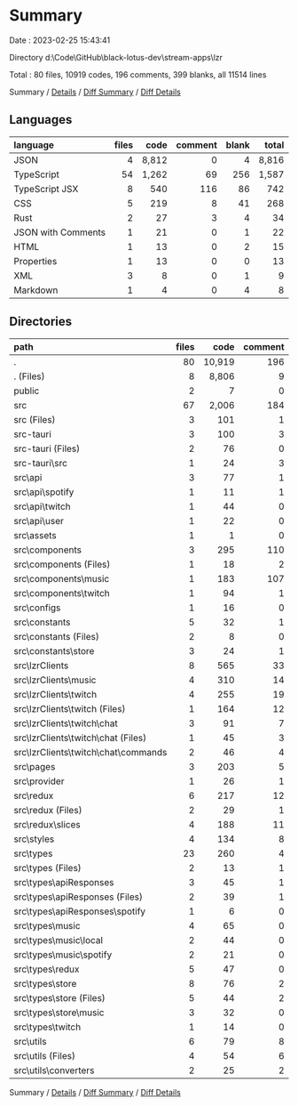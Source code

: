 # Summary

Date : 2023-02-25 15:43:41

Directory d:\\Code\\GitHub\\black-lotus-dev\\stream-apps\\lzr

Total : 80 files,  10919 codes, 196 comments, 399 blanks, all 11514 lines

Summary / [Details](details.md) / [Diff Summary](diff.md) / [Diff Details](diff-details.md)

## Languages
| language | files | code | comment | blank | total |
| :--- | ---: | ---: | ---: | ---: | ---: |
| JSON | 4 | 8,812 | 0 | 4 | 8,816 |
| TypeScript | 54 | 1,262 | 69 | 256 | 1,587 |
| TypeScript JSX | 8 | 540 | 116 | 86 | 742 |
| CSS | 5 | 219 | 8 | 41 | 268 |
| Rust | 2 | 27 | 3 | 4 | 34 |
| JSON with Comments | 1 | 21 | 0 | 1 | 22 |
| HTML | 1 | 13 | 0 | 2 | 15 |
| Properties | 1 | 13 | 0 | 0 | 13 |
| XML | 3 | 8 | 0 | 1 | 9 |
| Markdown | 1 | 4 | 0 | 4 | 8 |

## Directories
| path | files | code | comment | blank | total |
| :--- | ---: | ---: | ---: | ---: | ---: |
| . | 80 | 10,919 | 196 | 399 | 11,514 |
| . (Files) | 8 | 8,806 | 9 | 13 | 8,828 |
| public | 2 | 7 | 0 | 1 | 8 |
| src | 67 | 2,006 | 184 | 380 | 2,570 |
| src (Files) | 3 | 101 | 1 | 21 | 123 |
| src-tauri | 3 | 100 | 3 | 5 | 108 |
| src-tauri (Files) | 2 | 76 | 0 | 2 | 78 |
| src-tauri\\src | 1 | 24 | 3 | 3 | 30 |
| src\\api | 3 | 77 | 1 | 9 | 87 |
| src\\api\\spotify | 1 | 11 | 1 | 2 | 14 |
| src\\api\\twitch | 1 | 44 | 0 | 4 | 48 |
| src\\api\\user | 1 | 22 | 0 | 3 | 25 |
| src\\assets | 1 | 1 | 0 | 0 | 1 |
| src\\components | 3 | 295 | 110 | 52 | 457 |
| src\\components (Files) | 1 | 18 | 2 | 3 | 23 |
| src\\components\\music | 1 | 183 | 107 | 37 | 327 |
| src\\components\\twitch | 1 | 94 | 1 | 12 | 107 |
| src\\configs | 1 | 16 | 0 | 4 | 20 |
| src\\constants | 5 | 32 | 1 | 9 | 42 |
| src\\constants (Files) | 2 | 8 | 0 | 3 | 11 |
| src\\constants\\store | 3 | 24 | 1 | 6 | 31 |
| src\\lzrClients | 8 | 565 | 33 | 118 | 716 |
| src\\lzrClients\\music | 4 | 310 | 14 | 69 | 393 |
| src\\lzrClients\\twitch | 4 | 255 | 19 | 49 | 323 |
| src\\lzrClients\\twitch (Files) | 1 | 164 | 12 | 30 | 206 |
| src\\lzrClients\\twitch\\chat | 3 | 91 | 7 | 19 | 117 |
| src\\lzrClients\\twitch\\chat (Files) | 1 | 45 | 3 | 6 | 54 |
| src\\lzrClients\\twitch\\chat\\commands | 2 | 46 | 4 | 13 | 63 |
| src\\pages | 3 | 203 | 5 | 26 | 234 |
| src\\provider | 1 | 26 | 1 | 6 | 33 |
| src\\redux | 6 | 217 | 12 | 20 | 249 |
| src\\redux (Files) | 2 | 29 | 1 | 8 | 38 |
| src\\redux\\slices | 4 | 188 | 11 | 12 | 211 |
| src\\styles | 4 | 134 | 8 | 23 | 165 |
| src\\types | 23 | 260 | 4 | 76 | 340 |
| src\\types (Files) | 2 | 13 | 1 | 5 | 19 |
| src\\types\\apiResponses | 3 | 45 | 1 | 18 | 64 |
| src\\types\\apiResponses (Files) | 2 | 39 | 1 | 15 | 55 |
| src\\types\\apiResponses\\spotify | 1 | 6 | 0 | 3 | 9 |
| src\\types\\music | 4 | 65 | 0 | 15 | 80 |
| src\\types\\music\\local | 2 | 44 | 0 | 10 | 54 |
| src\\types\\music\\spotify | 2 | 21 | 0 | 5 | 26 |
| src\\types\\redux | 5 | 47 | 0 | 15 | 62 |
| src\\types\\store | 8 | 76 | 2 | 23 | 101 |
| src\\types\\store (Files) | 5 | 44 | 2 | 14 | 60 |
| src\\types\\store\\music | 3 | 32 | 0 | 9 | 41 |
| src\\types\\twitch | 1 | 14 | 0 | 0 | 14 |
| src\\utils | 6 | 79 | 8 | 16 | 103 |
| src\\utils (Files) | 4 | 54 | 6 | 10 | 70 |
| src\\utils\\converters | 2 | 25 | 2 | 6 | 33 |

Summary / [Details](details.md) / [Diff Summary](diff.md) / [Diff Details](diff-details.md)